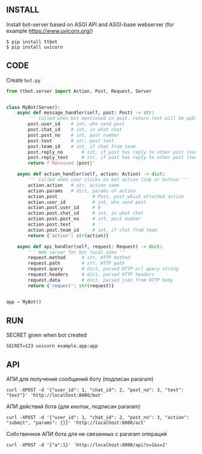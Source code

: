 ## INSTALL

Install bot-server based on ASGI API and ASGI-base webserver (for example https://www.uvicorn.org/)

```
$ pip install ttbot
$ pip install uvicorn  
```


## CODE

Create `bot.py`

```python
from ttbot.server import Action, Post, Request, Server


class MyBot(Server):
    async def message_handler(self, post: Post) -> str:
        ''' Called when bot mentioned in post, return text will be published as reply post '''
        post.user_id    # int, who send post
        post.chat_id    # int, in what chat
        post.post_no    # int, post number
        post.text       # str, post text
        post.team_id    # int, if chat from team
        post.reply_no       # int, if post has reply to other post (number)
        post.reply_text     # str, if post has reply to other post (text)
        return f'Received {post}'

    async def action_handler(self, action: Action) -> dict:
        ''' Called when user clicks on bot action link or button '''
        action.action   # str, action name
        action.params   # dict, params of action
        action.post             # Post, post which attached action
        action.user_id          # int, who send post
        action.post.user_id     # 0
        action.post.chat_id     # int, in what chat
        action.post.post_no     # int, post number
        action.post.text        # ''
        action.post.team_id     # int, if chat from team
        return {'action': str(action)}

    async def api_handler(self, request: Request) -> dict:
        ''' Web server for bot local aims '''
        request.method      # str, HTTP method
        request.path        # str, HTTP path
        request.query       # dict, parsed HTTP url query string
        request.headers     # dict, parsed HTTP headers
        request.data        # dict, parsed json from HTTP body
        return {'request': str(request)}


app = MyBot()
```


## RUN

SECRET given when bot created

```
SECRET=123 uvicorn example.app:app
```


## API

АПИ для получения сообщений боту (подписан pararam)

```
curl -XPOST -d '{"user_id": 1, "chat_id": 2, "post_no": 3, "text": "text"}' 'http://localhost:8000/bot'
```

АПИ действий бота (для кнопок, подписан pararam)

```
curl -XPOST -d '{"user_id": 1, "chat_id": 2, "post_no": 3, "action": "submit", "params": {}}' 'http://localhost:8000/act'
```

Собственное АПИ бота для не связанных с pararam операций

```
curl -XPOST -d '{"a":1}' 'http://localhost:8000/api?s=1&s=2'
```
